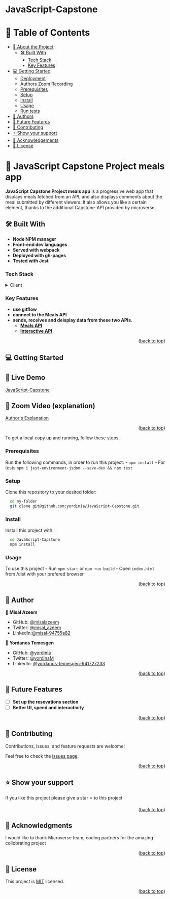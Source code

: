 # JavaScript-Capstone

# 📗 Table of Contents

- [📖 About the Project](#about-project)
  - [🛠 Built With](#built-with)
    - [Tech Stack](#tech-stack)
    - [Key Features](#key-features)
- [💻 Getting Started](#getting-started)
  - [Deployment](#live-demo)
  - [Authors Zoom Recording](#zoom)
  - [Prerequisites](#prerequisites)
  - [Setup](#setup)
  - [Install](#install)
  - [Usage](#usage)
  - [Run tests](#run-tests)
- [👥 Authors](#authors)
- [🔭 Future Features](#future-features)
- [🤝 Contributing](#contributing)
- [⭐️ Show your support](#support)
- [🙏 Acknowledgements](#acknowledgements)
- [📝 License](#license)


# 📖 JavaScript Capstone Project meals app <a name="about-project"></a>

**JavaScript Capstone Project meals app** is a progressive web app that displays meals fetched from an API, and also displays comments about the meal submitted by different viewers. It also allows you like a certain element, thanks to the additional Capstone-API provided by microverse.

## 🛠 Built With <a name="built-with"></a>

- **Node NPM manager**
- **Front-end dev languages**
- **Served with webpack**
- **Deployed with gh-pages**
- **Tested with Jest**

### Tech Stack <a name="tech-stack"></a>

<details>
  <summary>Client</summary>
  <ul>
    <li>HTML</li>
    <li>Javascript & DOM</li>
    <li> ES6 modules </li>
    <li> Webpack </li>
    <li> API </li>
    <li> Jest </li>

  </ul>
</details>


### Key Features <a name="key-features"></a>

- **use gitflow**
- **connect to the Meals API**
- **sends, receives and deisplay data from these two APIs.**
    - **[Meals API](https://www.themealdb.com/api/json/v1/1/filter.php?c=Chicken)**
    - **[Interactive API](https://us-central1-involvement-api.cloudfunctions.net/capstoneApi/apps/9vUKLfgfPbeVlsgu5dzp)**


<p align="right">(<a href="#readme-top">back to top</a>)</p>


<!-- GETTING STARTED -->

## 💻 Getting Started <a name="getting-started"></a>

## 🚀 Live Demo <a name="live-demo"></a>
[JavaScript-Capstone](https://yorinia.github.io/JavaScript-Capstone/dist/)

## 🚀 Zoom Video (explanation) <a name="zoom"></a>
[Author's Explanation](https://drive.google.com/file/d/1UiVaUWXq7xTGcRfd5qR4ujbL2HQR6b1j/view?usp=sharing)

<p align="right">(<a href="#readme-top">back to top</a>)</p>


To get a local copy up and running, follow these steps.

### Prerequisites

Run the following commands, in order to run this project:
    - `npm install`
    - For tests `npm i jest-environment-jsdom --save-dev && npm test`

### Setup

Clone this repository to your desired folder:


```sh
  cd my-folder
  git clone git@github.com:yordinia/JavaScript-Capstone.git
```

### Install

Install this project with:


```sh
  cd JavaScript-Capstone
  npm install
```

### Usage

To use this project 
    - Run `npm start` or `npm run build`
    - Open `index.html` from /dist with your prefered browser

<p align="right">(<a href="#readme-top">back to top</a>)</p>


## 👥 Author <a name="authors"></a>

👤 **Misal Azeem**

- GitHub: [@misalazeem](https://github.com/misalazeem)
- Twitter: [@misal_azeem](https://twitter.com/misal_azeem)
- LinkedIn:[@misal-94755a82](https://www.linkedin.com/in/misal-94755a82/)

👤 **Yordanos Temesgen**

- GitHub: [@yordinia](https://github.com/yordinia)
- Twitter: [@yordinaM](https://twitter.com/yordinaM)
- LinkedIn: [@yordanos-temesgen-941727233](https://www.linkedin.com/in/yordanos-temesgen-941727233/)

<p align="right">(<a href="#readme-top">back to top</a>)</p>

<!-- FUTURE FEATURES -->

## 🔭 Future Features <a name="future-features"></a>


- [ ] **Set up the resevations section**
- [ ] **Better UI, speed and interactivity**

<p align="right">(<a href="#readme-top">back to top</a>)</p>

<!-- CONTRIBUTING -->

## 🤝 Contributing <a name="contributing"></a>

Contributions, issues, and feature requests are welcome!

Feel free to check the [issues page](https://github.com/yordinia/JavaScript-Capstone/issues).

<p align="right">(<a href="#readme-top">back to top</a>)</p>

<!-- SUPPORT -->

## ⭐️ Show your support <a name="support"></a>

If you like this project please give a star ⭐️ to this project

<p align="right">(<a href="#readme-top">back to top</a>)</p>

<!-- ACKNOWLEDGEMENTS -->

## 🙏 Acknowledgments <a name="acknowledgements"></a>


I would like to thank Microverse team, coding partners for the amazing collobrating project

<p align="right">(<a href="#readme-top">back to top</a>)</p>

## 📝 License <a name="license"></a>

This project is [MIT](https://github.com/Yordinia/yordinia/blob/main/LICENCE.md) licensed.


<p align="right">(<a href="#readme-top">back to top</a>)</p>